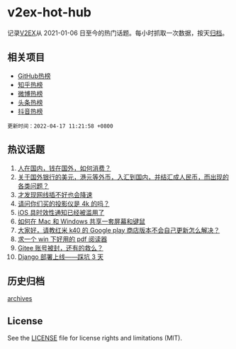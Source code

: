 # v2ex-hot-hub

 记录[V2EX](https://www.v2ex.com/)从 2021-01-06 日至今的热门话题。每小时抓取一次数据，按天[归档](archives)。
 
 ## 相关项目

- [GitHub热榜](https://github.com/snaildev/github-hot-hub)
- [知乎热榜](https://github.com/snaildev/zhihu-hot-hub)
- [微博热榜](https://github.com/snaildev/weibo-hot-hub)
- [头条热榜](https://github.com/snaildev/toutiao-hot-hub)
- [抖音热榜](https://github.com/snaildev/douyin-hot-hub)


 `更新时间：2022-04-17 11:21:58 +0800`

## 热议话题

1. [人在国内，钱在国外，如何消费？](https://www.v2ex.com/t/847307)
1. [关于国外银行的美元，港元等外币，入汇到国内，并结汇成人民币，而出现的各类问题？](https://www.v2ex.com/t/847350)
1. [才发现网线插不好也会降速](https://www.v2ex.com/t/847384)
1. [请问你们买的投影仪是 4k 的吗？](https://www.v2ex.com/t/847303)
1. [iOS 具时效性通知已经被滥用了](https://www.v2ex.com/t/847367)
1. [如何在 Mac 和 Windows 共享一套屏幕和键鼠](https://www.v2ex.com/t/847308)
1. [大家好，请教红米 k40 的 Google play 商店版本不会自己更新怎么解决？](https://www.v2ex.com/t/847326)
1. [求一个 win 下好用的 pdf 阅读器](https://www.v2ex.com/t/847433)
1. [Gitee 账号被封，还有的救么？](https://www.v2ex.com/t/847370)
1. [Django 部署上线——踩坑 3 天](https://www.v2ex.com/t/847401)

## 历史归档

[archives](archives)

## License

See the [LICENSE](LICENSE) file for license rights and limitations (MIT).
